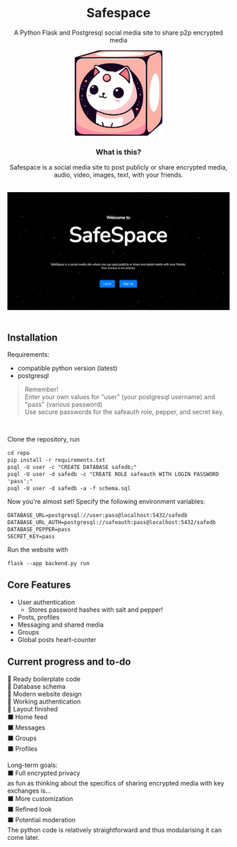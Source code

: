<div align="center">
  
# Safespace
A Python Flask and Postgresql social media site to share p2p encrypted media

<img src="https://github.com/EternalLeo/safespace/blob/main/static/safelogo.png" alt="cat in box logo" width="200"/>

### What is this?

Safespace is a social media site to post publicly or share encrypted media,\
audio, video, images, text, with your friends.\
<br>

<img src="https://github.com/EternalLeo/safespace/blob/main/static/preview.png" alt="drawing" width="600"/>
</div>
<br>

## Installation
Requirements:
- compatible python version (latest)
- postgresql

>Remember!\
>Enter your own values for "user" (your postgresql username) and "pass" (various password)\
>Use secure passwords for the safeauth role, pepper, and secret key.
<br>

Clone the repository, run
  ```terminal
  cd repo
  pip install -r requirements.txt
  psql -U user -c "CREATE DATABASE safedb;"
  psql -U user -d safedb -c "CREATE ROLE safeauth WITH LOGIN PASSWORD 'pass';"
  psql -U user -d safedb -a -f schema.sql
  ```

Now you're almost set!
Specify the following environment variables:
  ```terminal
  DATABASE_URL=postgresql://user:pass@localhost:5432/safedb
  DATABASE_URL_AUTH=postgresql://safeauth:pass@localhost:5432/safedb
  DATABASE_PEPPER=pass
  SECRET_KEY=pass
  ```

Run the website with
  ```terminal
  flask --app backend.py run
  ```

## Core Features
- User authentication
  - Stores password hashes with salt and pepper!
- Posts, profiles
- Messaging and shared media
- Groups
- Global posts heart-counter

## Current progress and to-do

🔲 Ready boilerplate code\
🔲 Database schema\
🔲 Modern website design\
🔲 Working authentication\
🔲 Layout finished\
⬛ Home feed\
⬛ Messages\
⬛ Groups\
⬛ Profiles

Long-term goals:\
⬛ Full encrypted privacy\
as fun as thinking about the specifics of sharing encrypted media with key exchanges is...\
⬛ More customization\
⬛ Refined look\
⬛ Potential moderation\
The python code is relatively straightforward and thus modularising it can come later.
